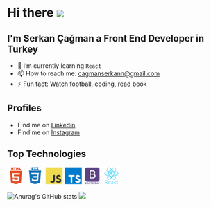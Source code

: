 <h1 align="left">Hi there <img src="https://raw.githubusercontent.com/kaueMarques/kaueMarques/master/hi.gif" width="30px"></h1>

## I'm Serkan Çağman a Front End Developer in Turkey


- 🌱 I’m currently learning <code>React</code>
- 📫 How to reach me: cagmanserkann@gmail.com
- ⚡ Fun fact: Watch football, coding, read book

 ## Profiles

- Find me on [Linkedin](https://www.linkedin.com/in/serkan-%C3%A7a%C4%9Fman-1ab4731a4/)
- Find me on [Instagram](https://www.instagram.com/serkancagmann/)

 ## Top Technologies
 
<p align="left">
<img src="https://raw.githubusercontent.com/devicons/devicon/master/icons/html5/html5-plain-wordmark.svg" alt="html5"  width="40" height="40"/>
<img src="https://raw.githubusercontent.com/devicons/devicon/master/icons/css3/css3-plain-wordmark.svg" alt="css3"  width="40" height="40"/>
<img src="https://raw.githubusercontent.com/devicons/devicon/master/icons/javascript/javascript-original.svg" alt="javascript" width="40" height="40"/>
<img src="https://raw.githubusercontent.com/devicons/devicon/master/icons/typescript/typescript-plain.svg" alt="react" width="40" height="40"/>
<img src="https://raw.githubusercontent.com/devicons/devicon/master/icons/bootstrap/bootstrap-plain-wordmark.svg" alt="react" width="40" height="40"/>
<img src="https://raw.githubusercontent.com/devicons/devicon/master/icons/react/react-original-wordmark.svg" alt="react" width="40" height="40"/>
</p>

![Anurag's GitHub stats](https://github-readme-stats.vercel.app/api?username=frontendkiller&show_icons=true&theme=synthwave)
<img height="195em" src="https://github-readme-stats-eight-theta.vercel.app/api/top-langs/?username=frontendkiller&layout=compact&langs_count=8&theme=tokyonight"/>



